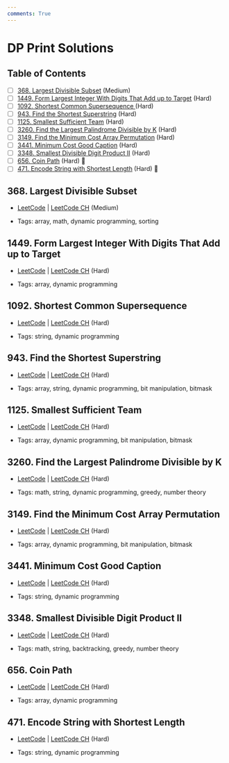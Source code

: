 ```yaml
---
comments: True
---
```


# DP Print Solutions

## Table of Contents

- [ ] [368. Largest Divisible Subset](https://leetcode.cn/problems/largest-divisible-subset/) (Medium)
- [ ] [1449. Form Largest Integer With Digits That Add up to Target](https://leetcode.cn/problems/form-largest-integer-with-digits-that-add-up-to-target/) (Hard)
- [ ] [1092. Shortest Common Supersequence ](https://leetcode.cn/problems/shortest-common-supersequence/) (Hard)
- [ ] [943. Find the Shortest Superstring](https://leetcode.cn/problems/find-the-shortest-superstring/) (Hard)
- [ ] [1125. Smallest Sufficient Team](https://leetcode.cn/problems/smallest-sufficient-team/) (Hard)
- [ ] [3260. Find the Largest Palindrome Divisible by K](https://leetcode.cn/problems/find-the-largest-palindrome-divisible-by-k/) (Hard)
- [ ] [3149. Find the Minimum Cost Array Permutation](https://leetcode.cn/problems/find-the-minimum-cost-array-permutation/) (Hard)
- [ ] [3441. Minimum Cost Good Caption](https://leetcode.cn/problems/minimum-cost-good-caption/) (Hard)
- [ ] [3348. Smallest Divisible Digit Product II](https://leetcode.cn/problems/smallest-divisible-digit-product-ii/) (Hard)
- [ ] [656. Coin Path](https://leetcode.cn/problems/coin-path/) (Hard) 👑
- [ ] [471. Encode String with Shortest Length](https://leetcode.cn/problems/encode-string-with-shortest-length/) (Hard) 👑

## 368. Largest Divisible Subset

-   [LeetCode](https://leetcode.com/problems/largest-divisible-subset/) | [LeetCode CH](https://leetcode.cn/problems/largest-divisible-subset/) (Medium)

-   Tags: array, math, dynamic programming, sorting
## 1449. Form Largest Integer With Digits That Add up to Target

-   [LeetCode](https://leetcode.com/problems/form-largest-integer-with-digits-that-add-up-to-target/) | [LeetCode CH](https://leetcode.cn/problems/form-largest-integer-with-digits-that-add-up-to-target/) (Hard)

-   Tags: array, dynamic programming
## 1092. Shortest Common Supersequence

-   [LeetCode](https://leetcode.com/problems/shortest-common-supersequence/) | [LeetCode CH](https://leetcode.cn/problems/shortest-common-supersequence/) (Hard)

-   Tags: string, dynamic programming
## 943. Find the Shortest Superstring

-   [LeetCode](https://leetcode.com/problems/find-the-shortest-superstring/) | [LeetCode CH](https://leetcode.cn/problems/find-the-shortest-superstring/) (Hard)

-   Tags: array, string, dynamic programming, bit manipulation, bitmask
## 1125. Smallest Sufficient Team

-   [LeetCode](https://leetcode.com/problems/smallest-sufficient-team/) | [LeetCode CH](https://leetcode.cn/problems/smallest-sufficient-team/) (Hard)

-   Tags: array, dynamic programming, bit manipulation, bitmask
## 3260. Find the Largest Palindrome Divisible by K

-   [LeetCode](https://leetcode.com/problems/find-the-largest-palindrome-divisible-by-k/) | [LeetCode CH](https://leetcode.cn/problems/find-the-largest-palindrome-divisible-by-k/) (Hard)

-   Tags: math, string, dynamic programming, greedy, number theory
## 3149. Find the Minimum Cost Array Permutation

-   [LeetCode](https://leetcode.com/problems/find-the-minimum-cost-array-permutation/) | [LeetCode CH](https://leetcode.cn/problems/find-the-minimum-cost-array-permutation/) (Hard)

-   Tags: array, dynamic programming, bit manipulation, bitmask
## 3441. Minimum Cost Good Caption

-   [LeetCode](https://leetcode.com/problems/minimum-cost-good-caption/) | [LeetCode CH](https://leetcode.cn/problems/minimum-cost-good-caption/) (Hard)

-   Tags: string, dynamic programming
## 3348. Smallest Divisible Digit Product II

-   [LeetCode](https://leetcode.com/problems/smallest-divisible-digit-product-ii/) | [LeetCode CH](https://leetcode.cn/problems/smallest-divisible-digit-product-ii/) (Hard)

-   Tags: math, string, backtracking, greedy, number theory
## 656. Coin Path

-   [LeetCode](https://leetcode.com/problems/coin-path/) | [LeetCode CH](https://leetcode.cn/problems/coin-path/) (Hard)

-   Tags: array, dynamic programming
## 471. Encode String with Shortest Length

-   [LeetCode](https://leetcode.com/problems/encode-string-with-shortest-length/) | [LeetCode CH](https://leetcode.cn/problems/encode-string-with-shortest-length/) (Hard)

-   Tags: string, dynamic programming
